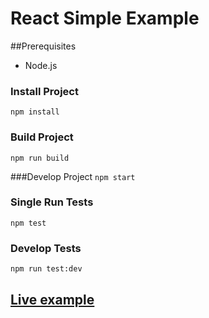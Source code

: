 # React Simple Example

##Prerequisites
- Node.js

### Install Project
`npm install`

### Build Project
`npm run build`

###Develop Project
 `npm start`

 ### Single Run Tests
 `npm test`

 ### Develop Tests
 `npm run test:dev`

## [Live example](http://tondahack.github.io/react-stack/)


